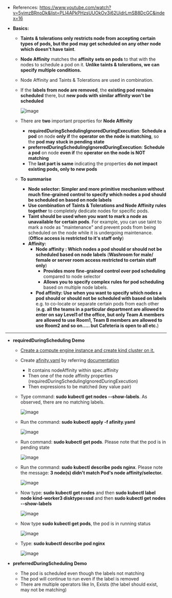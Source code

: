 - References: https://www.youtube.com/watch?v=5vimzBRnoDk&list=PLl4APkPHzsUUOkOv3i62UidrLmSB8DcGC&index=16

- **Basics:**
  - **Taints & tolerations only restricts node from accepting certain types of pods, but the pod may get scheduled on any other node which doesn't have taint**.
    
  - **Node Affinity** matches the **affinity sets on pods** to that with the nodes to schedule a pod on it. **Unlike taints & tolerations, we can specify multiple conditions.**

  - Node Affinity and Taints & Tolerations are used in combination.  

  - If the **labels from node are removed**, the **existing pod remains scheduled** there, but **new pods with similar affinity won't be scheduled**    
    
      ![image](https://github.com/user-attachments/assets/b4d50482-b939-49b4-9e16-86ae278c4020)

  - There are **two** important properties for **Node Affinity**
    - **requiredDuringSchedulingIgnoredDuringExecution**: **Schedule a pod** on node **only if** the **operator on the node is matching**, so the **pod may stuck in pending state**
    - **preferredDuringSchedulingIgnoredDuringExecution**: **Schedule a pod** on node **even if** the **operator on the node is NOT matching**
    - The **last part is same** indicating the properties **do not impact existing pods, only to new pods**

  - **To summarise**
    - **Node selector: Simpler and more primitive mechanism without much fine-grained control to specify which nodes a pod should be scheduled on based on node labels**  
    - **Use combination of Taints & Tolerations and Node Affinity rules together** to completely dedicate nodes for specific pods.
    - **Taint should be used when you want to mark a node as unavailable for certain pods**. For example, you can use taint to mark a node as "maintenance" and prevent pods from being scheduled on the node while it is undergoing maintenance. (**Office access is restricted to it's staff only**)
    - **Affinity:**
      - **Node affinity : Which nodes a pod should or should not be scheduled based on node labels** (**Washroom for male/ female or server room access restricted to certain staff only**)
        - **Provides more fine-grained control over pod scheduling** compared to node selector
        - **Allows you to specify complex rules for pod scheduling** based on multiple node labels.
      - **Pod affinity: Use when you want to specify which nodes a pod should or should not be scheduled with based on labels** e.g. to co-locate or separate certain pods from each other (**e.g. all the teams in a particular department are allowed to enter on say Level1 of the office, but only Team A members are allowed to use Room1, Team B members are allowed to use Room2 and so on..... but Cafeteria is open to all etc.**) 
--------------------------------------------------------------------------
      
  - **requiredDuringScheduling Demo**
    - [Create a compute engine instance and create kind cluster on it.](https://github.com/Ajit1279/GCP_Learning/blob/main/Docker_K8S/K8S/KindClusters.md)

    - Create [afinity.yaml](https://github.com/Ajit1279/GCP_Learning/blob/main/Docker_K8S/K8S/concepts/afinity.yaml) by referring [documentation](https://kubernetes.io/docs/tasks/configure-pod-container/assign-pods-nodes-using-node-affinity/#schedule-a-pod-using-required-node-affinity)
      - It contains nodeAffinity within spec.affinity
      - Then one of the node affinity properties (requiredDuringSchedulingIgnoredDuringExecution)
      - Then expressions to be matched (key value pair)

    - Type command: **sudo kubectl get nodes --show-labels**. As observed, there are no matching labels.
 
      ![image](https://github.com/user-attachments/assets/1448eb2e-e509-4277-9c60-f30753042089)

    - Run the command: **sudo kubectl apply -f afinity.yaml**
 
      ![image](https://github.com/user-attachments/assets/efc36f29-9d5d-42dc-b12c-ff7dd2d5925d)

    - Run command: **sudo kubectl get pods**. Please note that the pod is in pending state
 
      ![image](https://github.com/user-attachments/assets/776b0773-bfa5-4a30-8a66-ac55b2794050)

    - Run the command: **sudo kubectl describe pods nginx**. Please note the message: **3 node(s) didn't match Pod's node affinity/selector.**
 
      ![image](https://github.com/user-attachments/assets/28b00e07-4267-44f5-b81d-a71cccf17148)

    - Now type: **sudo kubectl get nodes** and then **sudo kubectl label node kind-worker3 disktype=ssd**  and then **sudo kubectl get nodes --show-labels**
 
      ![image](https://github.com/user-attachments/assets/f5c31e52-27e7-4bb1-b087-eaa788e7a44b)

    - Now type **sudo kubectl get pods**, the pod is in running status
 
      ![image](https://github.com/user-attachments/assets/8af0de4e-3713-43fe-a34d-68a0f71ba2ed)

    - Type: **sudo kubectl describe pod nginx**
 
       ![image](https://github.com/user-attachments/assets/48f4c4d4-4ecf-4b5c-b81a-689a07061e81)

  - **preferredDuringScheduling Demo**
    - The pod is scheduled even though the labels not matching
    - The pod will continue to run even if the label is removed
    - There are multiple operators like In, Exists (the label should exist, may not be matching) 


